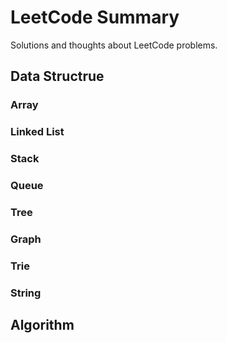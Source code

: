 LeetCode Summary
=======
Solutions and thoughts about LeetCode problems.
## Data Structrue

### Array

### Linked List

### Stack

### Queue

### Tree

### Graph

### Trie

### String


## Algorithm
